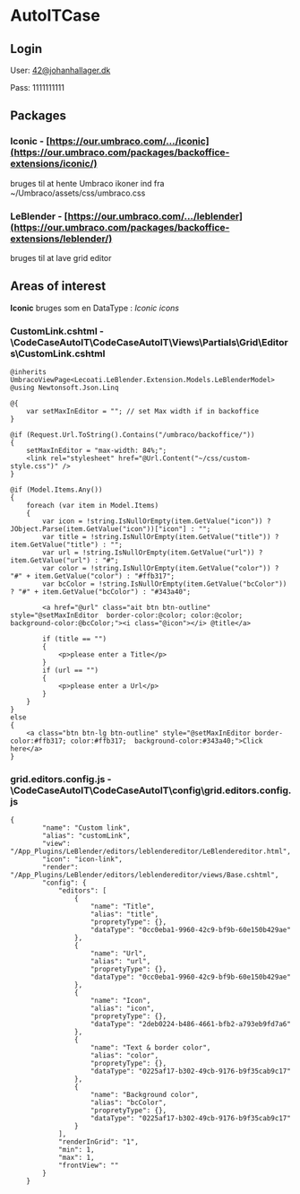 # AutoITCase

## Login
User: 42@johanhallager.dk

Pass: 1111111111

##  Packages
### Iconic -  [https://our.umbraco.com/.../iconic](https://our.umbraco.com/packages/backoffice-extensions/iconic/)
bruges til at hente Umbraco ikoner ind fra ~/Umbraco/assets/css/umbraco.css
### LeBlender - [https://our.umbraco.com/.../leblender](https://our.umbraco.com/packages/backoffice-extensions/leblender/)
bruges til at lave grid editor


## Areas of interest
**Iconic** bruges som en DataType : *Iconic icons*
### CustomLink.cshtml - \CodeCaseAutoIT\CodeCaseAutoIT\Views\Partials\Grid\Editors\CustomLink.cshtml
```
@inherits UmbracoViewPage<Lecoati.LeBlender.Extension.Models.LeBlenderModel>
@using Newtonsoft.Json.Linq

@{ 
    var setMaxInEditor = ""; // set Max width if in backoffice
}

@if (Request.Url.ToString().Contains("/umbraco/backoffice/"))
{
    setMaxInEditor = "max-width: 84%;";
    <link rel="stylesheet" href="@Url.Content("~/css/custom-style.css")" />
}

@if (Model.Items.Any())
{
    foreach (var item in Model.Items)
    {
        var icon = !string.IsNullOrEmpty(item.GetValue("icon")) ? JObject.Parse(item.GetValue("icon"))["icon"] : "";
        var title = !string.IsNullOrEmpty(item.GetValue("title")) ? item.GetValue("title") : "";
        var url = !string.IsNullOrEmpty(item.GetValue("url")) ? item.GetValue("url") : "#";
        var color = !string.IsNullOrEmpty(item.GetValue("color")) ? "#" + item.GetValue("color") : "#ffb317";
        var bcColor = !string.IsNullOrEmpty(item.GetValue("bcColor")) ? "#" + item.GetValue("bcColor") : "#343a40";

        <a href="@url" class="ait btn btn-outline" style="@setMaxInEditor  border-color:@color; color:@color;  background-color:@bcColor;"><i class="@icon"></i> @title</a>

        if (title == "")
        {
            <p>please enter a Title</p>
        }
        if (url == "")
        {
            <p>please enter a Url</p>
        }
    }
}
else
{
    <a class="btn btn-lg btn-outline" style="@setMaxInEditor border-color:#ffb317; color:#ffb317;  background-color:#343a40;">Click here</a>
} 
```
### grid.editors.config.js - \CodeCaseAutoIT\CodeCaseAutoIT\config\grid.editors.config.js
```
{
        "name": "Custom link",
        "alias": "customLink",
        "view": "/App_Plugins/LeBlender/editors/leblendereditor/LeBlendereditor.html",
        "icon": "icon-link",
        "render": "/App_Plugins/LeBlender/editors/leblendereditor/views/Base.cshtml",
        "config": {
            "editors": [
                {
                    "name": "Title",
                    "alias": "title",
                    "propretyType": {},
                    "dataType": "0cc0eba1-9960-42c9-bf9b-60e150b429ae"
                },
                {
                    "name": "Url",
                    "alias": "url",
                    "propretyType": {},
                    "dataType": "0cc0eba1-9960-42c9-bf9b-60e150b429ae"
                },
                {
                    "name": "Icon",
                    "alias": "icon",
                    "propretyType": {},
                    "dataType": "2deb0224-b486-4661-bfb2-a793eb9fd7a6"
                },
                {
                    "name": "Text & border color",
                    "alias": "color",
                    "propretyType": {},
                    "dataType": "0225af17-b302-49cb-9176-b9f35cab9c17"
                },
                {
                    "name": "Background color",
                    "alias": "bcColor",
                    "propretyType": {},
                    "dataType": "0225af17-b302-49cb-9176-b9f35cab9c17"
                }
            ],
            "renderInGrid": "1",
            "min": 1,
            "max": 1,
            "frontView": ""
        }
    }
```
